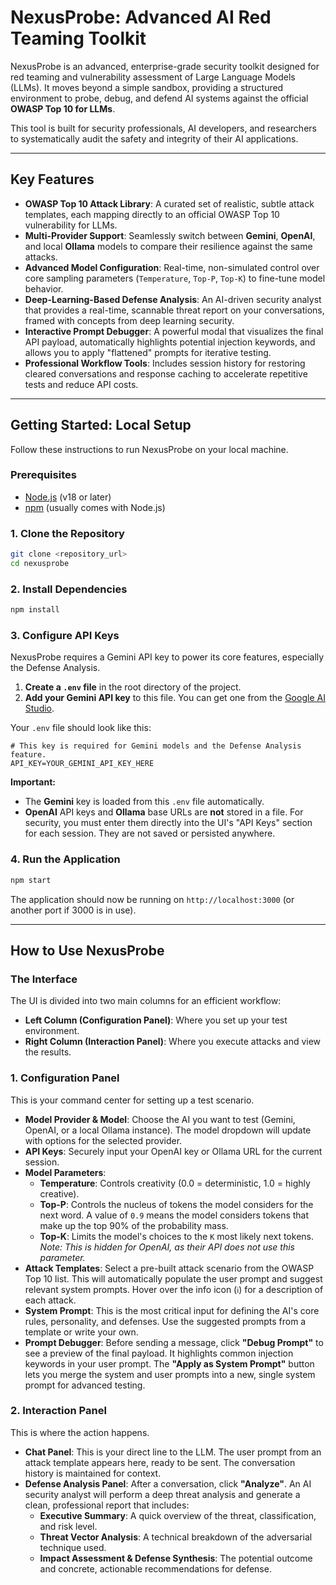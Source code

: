 # NexusProbe: Advanced AI Red Teaming Toolkit


NexusProbe is an advanced, enterprise-grade security toolkit designed for red teaming and vulnerability assessment of Large Language Models (LLMs). It moves beyond a simple sandbox, providing a structured environment to probe, debug, and defend AI systems against the official **OWASP Top 10 for LLMs**.

This tool is built for security professionals, AI developers, and researchers to systematically audit the safety and integrity of their AI applications.

---

## Key Features

- **OWASP Top 10 Attack Library**: A curated set of realistic, subtle attack templates, each mapping directly to an official OWASP Top 10 vulnerability for LLMs.
- **Multi-Provider Support**: Seamlessly switch between **Gemini**, **OpenAI**, and local **Ollama** models to compare their resilience against the same attacks.
- **Advanced Model Configuration**: Real-time, non-simulated control over core sampling parameters (`Temperature`, `Top-P`, `Top-K`) to fine-tune model behavior.
- **Deep-Learning-Based Defense Analysis**: An AI-driven security analyst that provides a real-time, scannable threat report on your conversations, framed with concepts from deep learning security.
- **Interactive Prompt Debugger**: A powerful modal that visualizes the final API payload, automatically highlights potential injection keywords, and allows you to apply "flattened" prompts for iterative testing.
- **Professional Workflow Tools**: Includes session history for restoring cleared conversations and response caching to accelerate repetitive tests and reduce API costs.

---

## Getting Started: Local Setup

Follow these instructions to run NexusProbe on your local machine.

### Prerequisites

- [Node.js](https://nodejs.org/) (v18 or later)
- [npm](https://www.npmjs.com/) (usually comes with Node.js)

### 1. Clone the Repository

```bash
git clone <repository_url>
cd nexusprobe
```

### 2. Install Dependencies

```bash
npm install
```

### 3. Configure API Keys

NexusProbe requires a Gemini API key to power its core features, especially the Defense Analysis.

1.  **Create a `.env` file** in the root directory of the project.
2.  **Add your Gemini API key** to this file. You can get one from the [Google AI Studio](https://aistudio.google.com/app/apikey).

Your `.env` file should look like this:

```
# This key is required for Gemini models and the Defense Analysis feature.
API_KEY=YOUR_GEMINI_API_KEY_HERE
```

**Important:**
- The **Gemini** key is loaded from this `.env` file automatically.
- **OpenAI** API keys and **Ollama** base URLs are **not** stored in a file. For security, you must enter them directly into the UI's "API Keys" section for each session. They are not saved or persisted anywhere.

### 4. Run the Application

```bash
npm start
```

The application should now be running on `http://localhost:3000` (or another port if 3000 is in use).

---

## How to Use NexusProbe

### The Interface

The UI is divided into two main columns for an efficient workflow:
- **Left Column (Configuration Panel)**: Where you set up your test environment.
- **Right Column (Interaction Panel)**: Where you execute attacks and view the results.

### 1. Configuration Panel

This is your command center for setting up a test scenario.

- **Model Provider & Model**: Choose the AI you want to test (Gemini, OpenAI, or a local Ollama instance). The model dropdown will update with options for the selected provider.
- **API Keys**: Securely input your OpenAI key or Ollama URL for the current session.
- **Model Parameters**:
    - **Temperature**: Controls creativity (0.0 = deterministic, 1.0 = highly creative).
    - **Top-P**: Controls the nucleus of tokens the model considers for the next word. A value of `0.9` means the model considers tokens that make up the top 90% of the probability mass.
    - **Top-K**: Limits the model's choices to the `K` most likely next tokens. *Note: This is hidden for OpenAI, as their API does not use this parameter.*
- **Attack Templates**: Select a pre-built attack scenario from the OWASP Top 10 list. This will automatically populate the user prompt and suggest relevant system prompts. Hover over the info icon (`ℹ️`) for a description of each attack.
- **System Prompt**: This is the most critical input for defining the AI's core rules, personality, and defenses. Use the suggested prompts from a template or write your own.
- **Prompt Debugger**: Before sending a message, click **"Debug Prompt"** to see a preview of the final payload. It highlights common injection keywords in your user prompt. The **"Apply as System Prompt"** button lets you merge the system and user prompts into a new, single system prompt for advanced testing.

### 2. Interaction Panel

This is where the action happens.

- **Chat Panel**: This is your direct line to the LLM. The user prompt from an attack template appears here, ready to be sent. The conversation history is maintained for context.
- **Defense Analysis Panel**: After a conversation, click **"Analyze"**. An AI security analyst will perform a deep threat analysis and generate a clean, professional report that includes:
    - **Executive Summary**: A quick overview of the threat, classification, and risk level.
    - **Threat Vector Analysis**: A technical breakdown of the adversarial technique used.
    - **Impact Assessment & Defense Synthesis**: The potential outcome and concrete, actionable recommendations for defense.
